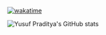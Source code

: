[![wakatime](https://wakatime.com/badge/user/12abea7b-f3f7-4163-ae67-02a2885873ff.svg)](https://wakatime.com/@12abea7b-f3f7-4163-ae67-02a2885873ff)

![Yusuf Praditya's GitHub stats](https://github-readme-stats.vercel.app/api?username=yusufpraditya&count_private=true&show_icons=true&theme=vue&hide=prs,issues,contribs)
